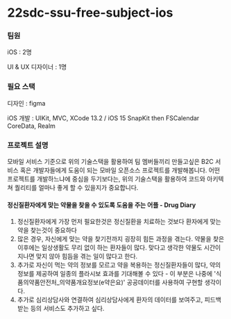# 22sdc-ssu-free-subject-ios
### **팀원**

iOS : 2명

UI & UX 디자이너 : 1명

### **필요 스택**

디자인 : 
figma

iOS 개발 : 
UIKit, MVC,
XCode 13.2 / iOS 15
SnapKit
then
FSCalendar
CoreData, Realm

### **프로젝트 설명**

모바일 서비스 기준으로 위의 기술스택을 활용하여 팀 멤버들끼리 만들고싶은 B2C 서비스 혹은 개발자들에게 도움이 되는 모바일 오픈소스 프로젝트를 개발해봅니다.
어떤 프로젝트를 개발하느냐에 중심을 두기보다는, 위의 기술스택을 활용하여 코드와 아키텍쳐 퀄리티를 얼마나 좋게 할 수 있을지가 중요합니다.

#### 정신질환자에게 맞는 약물을 찾을 수 있도록 도움을 주는 어플 - Drug Diary

1. 정신질환자에게 가장 먼저 필요한것은 정신질환을 치료하는 것보다 환자에게 맞는 약을 찾는것이 중요하다
2. 많은 경우, 자신에게 맞는 약을 찾기전까지 굉장히 힘든 과정을 겪는다. 약물을 찾은 이후에는 일상생활도 무리 없이 하는 환자들이 많다. 맞다고 생각한 약물도 시간이 지나면 맞지 않아 힘듬을 겪는 일이 많다고 한다. 
3. 추가로 자신이 먹는 약의 정보를 모르고 약을 복용하는 정신질환자들이 많다, 약의 정보를 제공하여 일종의 플라시보 효과를 기대해볼 수 있다 - 이 부분은 나중에 '식품의약품안전처_의약품개요정보(e약은요)' 공공데이터를 사용하여 구현할 생각이다.
4. 추가로 심리상담사와 연결하여 심리상담사에게 환자의 데이터를 보여주고, 피드백 받는 등의 서비스도 추가하고 싶다.

